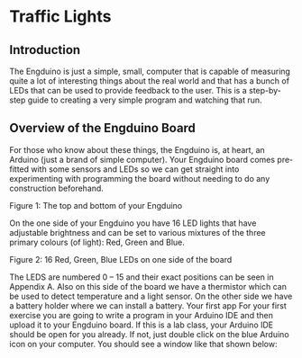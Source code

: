 # Traffic Lights

## Introduction
The Engduino is just a simple, small, computer that is capable of measuring quite a lot of interesting things about the real world and that has a bunch of LEDs that can be used to provide feedback to the user. This is a step-by-step guide to creating a very simple program and watching that run. 


## Overview of the Engduino Board
For those who know about these things, the Engduino is, at heart, an Arduino (just a brand of simple computer). Your Engduino board comes pre-fitted with some sensors and LEDs so we can get straight into experimenting with programming the board without needing to do any construction beforehand.



Figure 1: The top and bottom of your Engduino
 

On the one side of your Engduino you have 16 LED lights that have adjustable brightness and can be set to various mixtures of the three primary colours (of light): Red, Green and Blue.
 

Figure 2:  16 Red, Green, Blue LEDs on one side of the board


The LEDS are numbered 0 – 15 and their exact positions can be seen in Appendix A. Also on this side of the board we have a thermistor which can be used to detect temperature and a light sensor. On the other side we have a battery holder where we can install a battery. 
Your first app
For your first exercise you are going to write a program in your Arduino IDE and then upload it to your Engduino board.
If this is a lab class, your Arduino IDE should be open for you already. If not, just double click on the blue Arduino icon on your computer. You should see a window like that shown below:
 
